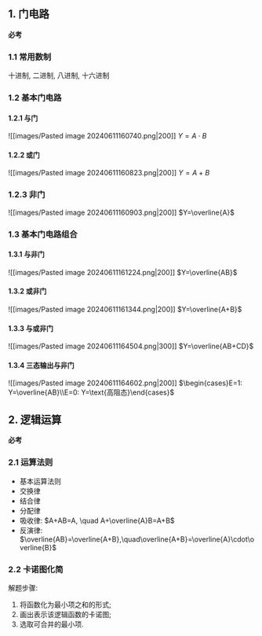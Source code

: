 
## 1. 门电路
**必考**

### 1.1 常用数制

十进制, 二进制, 八进制, 十六进制

### 1.2 基本门电路

#### 1.2.1 与门

![[images/Pasted image 20240611160740.png|200]]
$Y=A\cdot B$

#### 1.2.2 或门

![[images/Pasted image 20240611160823.png|200]]
$Y=A+B$

### 1.2.3 非门

![[images/Pasted image 20240611160903.png|200]]
$Y=\overline{A}$

### 1.3 基本门电路组合

#### 1.3.1 与非门

![[images/Pasted image 20240611161224.png|200]]
$Y=\overline{AB}$

#### 1.3.2 或非门

![[images/Pasted image 20240611161344.png|200]]
$Y=\overline{A+B}$

#### 1.3.3 与或非门

![[images/Pasted image 20240611164504.png|300]]
$Y=\overline{AB+CD}$

#### 1.3.4 三态输出与非门

![[images/Pasted image 20240611164602.png|200]]
$\begin{cases}E=1: Y=\overline{AB}\\E=0: Y=\text{高阻态}\end{cases}$

## 2. 逻辑运算
**必考**

### 2.1 运算法则

- 基本运算法则
- 交换律
- 结合律
- 分配律
- 吸收律: $A+AB=A, \quad A+\overline{A}B=A+B$
- 反演律: $\overline{AB}=\overline{A+B},\quad\overline{A+B}=\overline{A}\cdot\overline{B}$

### 2.2 卡诺图化简

解题步骤: 
1. 将函数化为最小项之和的形式; 
2. 画出表示该逻辑函数的卡诺图; 
3. 选取可合并的最小项. 
